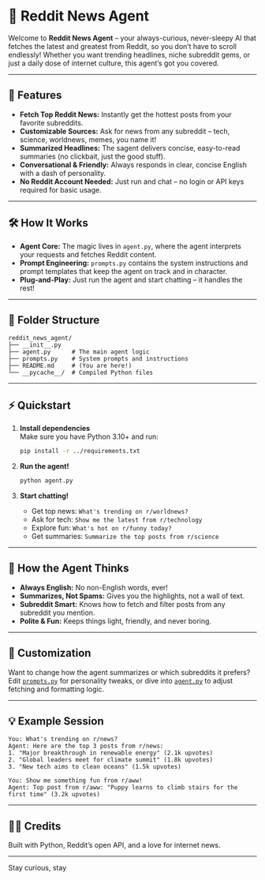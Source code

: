 # 📰 Reddit News Agent

Welcome to **Reddit News Agent** – your always-curious, never-sleepy AI that fetches the latest and greatest from Reddit, so you don’t have to scroll endlessly! Whether you want trending headlines, niche subreddit gems, or just a daily dose of internet culture, this agent’s got you covered.

---

## 🚀 Features

- **Fetch Top Reddit News:** Instantly get the hottest posts from your favorite subreddits.
- **Customizable Sources:** Ask for news from any subreddit – tech, science, worldnews, memes, you name it!
- **Summarized Headlines:** The sagent delivers concise, easy-to-read summaries (no clickbait, just the good stuff).
- **Conversational & Friendly:** Always responds in clear, concise English with a dash of personality.
- **No Reddit Account Needed:** Just run and chat – no login or API keys required for basic usage.

---

## 🛠️ How It Works

- **Agent Core:** The magic lives in `agent.py`, where the agent interprets your requests and fetches Reddit content.
- **Prompt Engineering:** `prompts.py` contains the system instructions and prompt templates that keep the agent on track and in character.
- **Plug-and-Play:** Just run the agent and start chatting – it handles the rest!

---

## 📂 Folder Structure

```
reddit_news_agent/
├── __init__.py
├── agent.py      # The main agent logic
├── prompts.py    # System prompts and instructions
├── README.md     # (You are here!)
└── __pycache__/  # Compiled Python files
```

---

## ⚡ Quickstart

1. **Install dependencies**  
   Make sure you have Python 3.10+ and run:
   ```bash
   pip install -r ../requirements.txt
   ```

2. **Run the agent!**
   ```bash
   python agent.py
   ```

3. **Start chatting!**  
   - Get top news: `What's trending on r/worldnews?`
   - Ask for tech: `Show me the latest from r/technology`
   - Explore fun: `What's hot on r/funny today?`
   - Get summaries: `Summarize the top posts from r/science`

---

## 🧠 How the Agent Thinks

- **Always English:** No non-English words, ever!
- **Summarizes, Not Spams:** Gives you the highlights, not a wall of text.
- **Subreddit Smart:** Knows how to fetch and filter posts from any subreddit you mention.
- **Polite & Fun:** Keeps things light, friendly, and never boring.

---

## 📝 Customization

Want to change how the agent summarizes or which subreddits it prefers?  
Edit [`prompts.py`](prompts.py) for personality tweaks, or dive into [`agent.py`](agent.py) to adjust fetching and formatting logic.

---

## 💡 Example Session

```
You: What's trending on r/news?
Agent: Here are the top 3 posts from r/news:
1. "Major breakthrough in renewable energy" (2.1k upvotes)
2. "Global leaders meet for climate summit" (1.8k upvotes)
3. "New tech aims to clean oceans" (1.5k upvotes)

You: Show me something fun from r/aww!
Agent: Top post from r/aww: "Puppy learns to climb stairs for the first time" (3.2k upvotes)
```

---

## 🦸‍♂️ Credits

Built with Python, Reddit’s open API, and a love for internet news.

---

Stay curious, stay